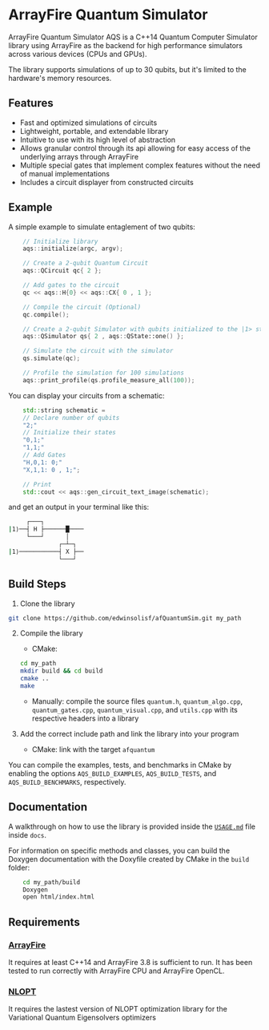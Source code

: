ArrayFire Quantum Simulator
=============

ArrayFire Quantum Simulator AQS is a C++14 Quantum Computer Simulator library using ArrayFire
as the backend for high performance simulators across various devices (CPUs and GPUs).

The library supports simulations of up to 30 qubits, but it's limited to the hardware's memory resources.

## Features
- Fast and optimized simulations of circuits
- Lightweight, portable, and extendable library 
- Intuitive to use with its high level of abstraction
- Allows granular control through its api allowing for easy access of the underlying arrays through ArrayFire
- Multiple special gates that implement complex features without the need of manual implementations
- Includes a circuit displayer from constructed circuits

## Example

A simple example to simulate entaglement of two qubits:
```c++
    // Initialize library
    aqs::initialize(argc, argv);

    // Create a 2-qubit Quantum Circuit
    aqs::QCircuit qc{ 2 };

    // Add gates to the circuit
    qc << aqs::H{0} << aqs::CX{ 0 , 1 };

    // Compile the circuit (Optional)
    qc.compile();

    // Create a 2-qubit Simulator with qubits initialized to the |1> state
    aqs::QSimulator qs{ 2 , aqs::QState::one() };

    // Simulate the circuit with the simulator
    qs.simulate(qc);

    // Profile the simulation for 100 simulations
    aqs::print_profile(qs.profile_measure_all(100));

```

You can display your circuits from a schematic:
```c++
    std::string schematic =
    // Declare number of qubits
    "2;"
    // Initialize their states
    "0,1;"
    "1,1;"
    // Add Gates
    "H,0,1: 0;"
    "X,1,1: 0 , 1;";

    // Print
    std::cout << aqs::gen_circuit_text_image(schematic);
```
and get an output in your terminal like this:
```sh
     ┌───┐           
|1⟩──┤ H ├──────█────
     └───┘      │    
              ┌─┴─┐  
|1⟩───────────┤ X ├──
              └───┘  
```


## Build Steps
1. Clone the library
```sh
git clone https://github.com/edwinsolisf/afQuantumSim.git my_path
```
2. Compile the library
    - CMake:
    ```sh
    cd my_path
    mkdir build && cd build
    cmake ..
    make
    ```
    - Manually: compile the source files `quantum.h`, `quantum_algo.cpp`, `quantum_gates.cpp`, `quantum_visual.cpp`, and `utils.cpp`
    with its respective headers into a library

3. Add the correct include path and link the library into your program

    - CMake: link with the target `afquantum`

You can compile the examples, tests, and benchmarks in CMake by enabling the options `AQS_BUILD_EXAMPLES`, `AQS_BUILD_TESTS`, and `AQS_BUILD_BENCHMARKS`, respectively.

## Documentation

A walkthrough on how to use the library is provided inside the [`USAGE.md`](docs/USAGE.md) file inside `docs`.

For information on specific methods and classes, you can build the Doxygen documentation with the Doxyfile created by CMake in the `build` folder:
```sh
    cd my_path/build
    Doxygen
    open html/index.html
```

## Requirements

### [ArrayFire](https://github.com/arrayfire/arrayfire)
It requires at least C++14 and ArrayFire 3.8 is sufficient to run.
It has been tested to run correctly with ArrayFire CPU and ArrayFire OpenCL.

### [NLOPT](https://github.com/stevengj/nlopt)
It requires the lastest version of NLOPT optimization library for the Variational Quantum Eigensolvers optimizers

